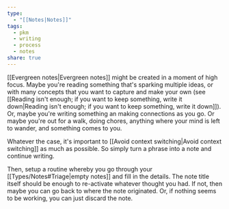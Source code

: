 ```yaml
---
type:
  - "[[Notes|Notes]]"
tags:
  - pkm
  - writing
  - process
  - notes
share: true
---
```


[[Evergreen notes|Evergreen notes]] might be created in a moment of high focus. Maybe you're reading something that's sparking multiple ideas, or with many concepts that you want to capture and make your own (see [[Reading isn't enough; if you want to keep something, write it down|Reading isn't enough; if you want to keep something, write it down]]). Or, maybe you're writing something an making connections as you go. Or maybe you're out for a walk, doing chores, anything where your mind is left to wander, and something comes to you.

Whatever the case, it's important to [[Avoid context switching|Avoid context switching]] as much as possible. So simply turn a phrase into a note and continue writing.

Then, setup a routine whereby you go through your [[Types/Notes#Triage|empty notes]] and fill in the details. The note title itself should be enough to re-activate whatever thought you had. If not, then maybe you can go back to where the note originated. Or, if nothing seems to be working, you can just discard the note. 


